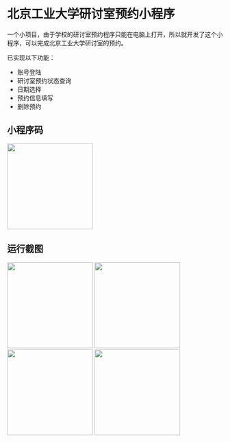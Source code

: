 # 北京工业大学研讨室预约小程序

一个小项目，由于学校的研讨室预约程序只能在电脑上打开，所以就开发了这个小程序，可以完成北京工业大学研讨室的预约。


已实现以下功能：

- 账号登陆
- 研讨室预约状态查询
- 日期选择
-  预约信息填写
-  删除预约

## 小程序码

<img src="https://photos-picgo.oss-cn-beijing.aliyuncs.com/img/gh_ed724a296d0c_258 (1).jpg" width="200" />

## 运行截图
<p float="left">
  <img src="https://photos-picgo.oss-cn-beijing.aliyuncs.com/img/WechatIMG853.jpeg" width="200"/>
  <img src="https://photos-picgo.oss-cn-beijing.aliyuncs.com/img/WechatIMG850.jpeg" width="200"/>
  <img src="https://photos-picgo.oss-cn-beijing.aliyuncs.com/img/WechatIMG851.jpeg" width="200"/>
  <img src="https://photos-picgo.oss-cn-beijing.aliyuncs.com/img/WechatIMG852.jpeg" width="200"/> 
</p>
